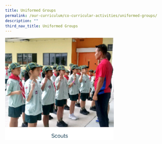 ```yaml
---
title: Uniformed Groups
permalink: /our-curriculum/co-curricular-activities/uniformed-groups/
description: ""
third_nav_title: Uniformed Groups
---
```

<a href="https://staging.d6400o65xh90r.amplifyapp.com/our-curriculum/co-curricular-activities/uniformed-groups/scouts/">
<img src="/images/scouts.png" alt="scouts" style="width:70%">
</a>